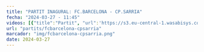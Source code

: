 ```yaml
---
title: "PARTIT INAGURAL: FC.BARCELONA - CP.SARRIA"
fecha: "2024-03-27 - 11:45"
videos: [{"title":"Partit", "url":'https://s3.eu-central-1.wasabisys.com/cpsarria/T23-24/mic2024/mic20240427-fcbarcelona-cpsarria.mp4'}]
url: "partits/fcbarcelona-cpsarria"
marcador: "img/fcbarcelona-cpsarria.png"
date: 2024-03-27
---
```

